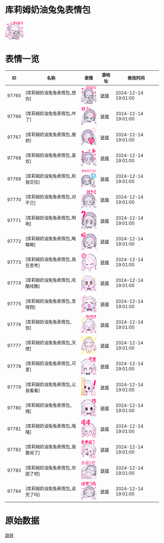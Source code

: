 # 库莉姆奶油兔兔表情包

<img src="./cover.png" height="60" alt="cover" />

# 表情一览

|ID|名称|表情|源地址|修改时间|
|----|----|----|----|----|
|97765|[库莉姆奶油兔兔表情包_想你]|<img src="./pic/097765_%5B库莉姆奶油兔兔表情包_想你%5D.png" height="60" alt="想你"/>|[链接](https://i0.hdslb.com/bfs/garb/dbacf734a5b7404ffa9c60c6fce6e0595dc7c04f.png)|2024-12-14 19:01:00|
|97766|[库莉姆奶油兔兔表情包_咋了]|<img src="./pic/097766_%5B库莉姆奶油兔兔表情包_咋了%5D.png" height="60" alt="咋了"/>|[链接](https://i0.hdslb.com/bfs/garb/df62d0a75b8281e8611bad90fde3c346a11df7ae.png)|2024-12-14 19:01:00|
|97767|[库莉姆奶油兔兔表情包_傲娇]|<img src="./pic/097767_%5B库莉姆奶油兔兔表情包_傲娇%5D.png" height="60" alt="傲娇"/>|[链接](https://i0.hdslb.com/bfs/garb/4fe0c36b70175bfec251d1f720ea6c3873f89172.png)|2024-12-14 19:01:00|
|97768|[库莉姆奶油兔兔表情包_喜欢]|<img src="./pic/097768_%5B库莉姆奶油兔兔表情包_喜欢%5D.png" height="60" alt="喜欢"/>|[链接](https://i0.hdslb.com/bfs/garb/84c1af65cb5eae407b6ef345ada7af68e7683099.png)|2024-12-14 19:01:00|
|97769|[库莉姆奶油兔兔表情包_和我交往]|<img src="./pic/097769_%5B库莉姆奶油兔兔表情包_和我交往%5D.png" height="60" alt="和我交往"/>|[链接](https://i0.hdslb.com/bfs/garb/709b69c943bae81ba33ed9bc8c38962a4a7f4e20.png)|2024-12-14 19:01:00|
|97770|[库莉姆奶油兔兔表情包_对不己]|<img src="./pic/097770_%5B库莉姆奶油兔兔表情包_对不己%5D.png" height="60" alt="对不己"/>|[链接](https://i0.hdslb.com/bfs/garb/50a0e73302c16bdc3c612901e93a6d7d77037ba2.png)|2024-12-14 19:01:00|
|97771|[库莉姆奶油兔兔表情包_啊咧]|<img src="./pic/097771_%5B库莉姆奶油兔兔表情包_啊咧%5D.png" height="60" alt="啊咧"/>|[链接](https://i0.hdslb.com/bfs/garb/c62fe3b460201339d853c748785e23fc9f14f0ab.png)|2024-12-14 19:01:00|
|97772|[库莉姆奶油兔兔表情包_略略略]|<img src="./pic/097772_%5B库莉姆奶油兔兔表情包_略略略%5D.png" height="60" alt="略略略"/>|[链接](https://i0.hdslb.com/bfs/garb/aec6e0054d6c8d849eeab2c7682f3c440b3a131e.png)|2024-12-14 19:01:00|
|97773|[库莉姆奶油兔兔表情包_我在思考]|<img src="./pic/097773_%5B库莉姆奶油兔兔表情包_我在思考%5D.png" height="60" alt="我在思考"/>|[链接](https://i0.hdslb.com/bfs/garb/7bf10473a79a82ca16368a5847b0e390d97d1bbb.png)|2024-12-14 19:01:00|
|97774|[库莉姆奶油兔兔表情包_哇酷哇酷]|<img src="./pic/097774_%5B库莉姆奶油兔兔表情包_哇酷哇酷%5D.png" height="60" alt="哇酷哇酷"/>|[链接](https://i0.hdslb.com/bfs/garb/0327764b2a843826a7caf50b8eb1c7bb95800c3a.png)|2024-12-14 19:01:00|
|97775|[库莉姆奶油兔兔表情包_苦呀西]|<img src="./pic/097775_%5B库莉姆奶油兔兔表情包_苦呀西%5D.png" height="60" alt="苦呀西"/>|[链接](https://i0.hdslb.com/bfs/garb/ba833bff763f6f0fe3bb1f825eaf249cacc263c0.png)|2024-12-14 19:01:00|
|97776|[库莉姆奶油兔兔表情包_惊]|<img src="./pic/097776_%5B库莉姆奶油兔兔表情包_惊%5D.png" height="60" alt="惊"/>|[链接](https://i0.hdslb.com/bfs/garb/f8f795cda63b0a7421b31dc039815edfaead7781.png)|2024-12-14 19:01:00|
|97777|[库莉姆奶油兔兔表情包_天使]|<img src="./pic/097777_%5B库莉姆奶油兔兔表情包_天使%5D.png" height="60" alt="天使"/>|[链接](https://i0.hdslb.com/bfs/garb/4aaff5fdd66dae6c0d0d26d24345abbac1310cb8.png)|2024-12-14 19:01:00|
|97778|[库莉姆奶油兔兔表情包_可爱]|<img src="./pic/097778_%5B库莉姆奶油兔兔表情包_可爱%5D.png" height="60" alt="可爱"/>|[链接](https://i0.hdslb.com/bfs/garb/eebe939e6ed01b09958b52b76bceddb112812a2d.png)|2024-12-14 19:01:00|
|97779|[库莉姆奶油兔兔表情包_让我看看]|<img src="./pic/097779_%5B库莉姆奶油兔兔表情包_让我看看%5D.png" height="60" alt="让我看看"/>|[链接](https://i0.hdslb.com/bfs/garb/973476f6ddbb7046487bc4a97964197b6f1690b7.png)|2024-12-14 19:01:00|
|97780|[库莉姆奶油兔兔表情包_拽]|<img src="./pic/097780_%5B库莉姆奶油兔兔表情包_拽%5D.png" height="60" alt="拽"/>|[链接](https://i0.hdslb.com/bfs/garb/507145c04a734128b5a0bb2b8a7d45d6de676353.png)|2024-12-14 19:01:00|
|97781|[库莉姆奶油兔兔表情包_嘻嘻]|<img src="./pic/097781_%5B库莉姆奶油兔兔表情包_嘻嘻%5D.png" height="60" alt="嘻嘻"/>|[链接](https://i0.hdslb.com/bfs/garb/c5c9a2de747b18d0a9860ec328019c8974741abf.png)|2024-12-14 19:01:00|
|97782|[库莉姆奶油兔兔表情包_我要闹了]|<img src="./pic/097782_%5B库莉姆奶油兔兔表情包_我要闹了%5D.png" height="60" alt="我要闹了"/>|[链接](https://i0.hdslb.com/bfs/garb/f0aa430e00c27d5fa686c1a4df861d3eb733ae93.png)|2024-12-14 19:01:00|
|97783|[库莉姆奶油兔兔表情包_你困了吧]|<img src="./pic/097783_%5B库莉姆奶油兔兔表情包_你困了吧%5D.png" height="60" alt="你困了吧"/>|[链接](https://i0.hdslb.com/bfs/garb/b38bb334da13daeb3d7bd9059017555316d4af8a.png)|2024-12-14 19:01:00|
|97784|[库莉姆奶油兔兔表情包_说完了吗]|<img src="./pic/097784_%5B库莉姆奶油兔兔表情包_说完了吗%5D.png" height="60" alt="说完了吗"/>|[链接](https://i0.hdslb.com/bfs/garb/c6d25dcfc736d7fd8ac3434394e3442013053fae.png)|2024-12-14 19:01:00|

# 原始数据

[跳转](./raw.json)

